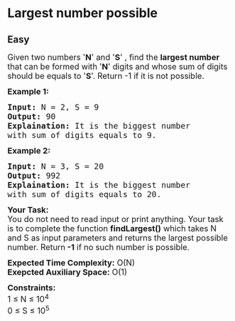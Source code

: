 # Largest number possible
## Easy
<div class="problems_problem_content__Xm_eO" speechify-initial-font-family="Roboto, sans-serif" speechify-initial-font-size="16px"><p speechify-initial-font-family="urw-din" speechify-initial-font-size="17px"><span style="font-size: 18px;" speechify-initial-font-family="urw-din" speechify-initial-font-size="17px">Given two numbers '<strong speechify-initial-font-family="urw-din" speechify-initial-font-size="17px">N</strong>' and '<strong speechify-initial-font-family="urw-din" speechify-initial-font-size="17px">S</strong>' , find the <strong speechify-initial-font-family="urw-din" speechify-initial-font-size="17px">largest number</strong> that can be formed with '<strong speechify-initial-font-family="urw-din" speechify-initial-font-size="17px">N</strong>' digits and whose sum of digits should be equals to '<strong speechify-initial-font-family="urw-din" speechify-initial-font-size="17px">S</strong>'. Return -1 if it is not possible.</span></p>
<p speechify-initial-font-family="urw-din" speechify-initial-font-size="17px"><strong speechify-initial-font-family="urw-din" speechify-initial-font-size="17px"><span style="font-size: 18px;" speechify-initial-font-family="urw-din" speechify-initial-font-size="17px">Example 1:</span></strong></p>
<pre speechify-initial-font-family="urw-din" speechify-initial-font-size="17px"><span style="font-size: 18px;" speechify-initial-font-family="urw-din" speechify-initial-font-size="17px"><strong speechify-initial-font-family="urw-din" speechify-initial-font-size="17px">Input:</strong> N = 2, S = 9
<strong speechify-initial-font-family="urw-din" speechify-initial-font-size="17px">Output:</strong> 90
<strong speechify-initial-font-family="urw-din" speechify-initial-font-size="17px">Explaination:</strong> It is the biggest number 
with sum of digits equals to 9.</span></pre>
<p speechify-initial-font-family="urw-din" speechify-initial-font-size="17px"><strong speechify-initial-font-family="urw-din" speechify-initial-font-size="17px"><span style="font-size: 18px;" speechify-initial-font-family="urw-din" speechify-initial-font-size="17px">Example 2:</span></strong></p>
<pre speechify-initial-font-family="urw-din" speechify-initial-font-size="17px"><span style="font-size: 18px;" speechify-initial-font-family="urw-din" speechify-initial-font-size="17px"><strong speechify-initial-font-family="urw-din" speechify-initial-font-size="17px">Input:</strong> N = 3, S = 20
<strong speechify-initial-font-family="urw-din" speechify-initial-font-size="17px">Output:</strong> 992
<strong speechify-initial-font-family="urw-din" speechify-initial-font-size="17px">Explaination:</strong> It is the biggest number 
with sum of digits equals to 20.</span></pre>
<p speechify-initial-font-family="urw-din" speechify-initial-font-size="17px"><span style="font-size: 18px;" speechify-initial-font-family="urw-din" speechify-initial-font-size="17px"><strong speechify-initial-font-family="urw-din" speechify-initial-font-size="17px">Your Task:</strong><br speechify-initial-font-family="urw-din" speechify-initial-font-size="17px">You do not need to read input or print anything. Your task is to complete the function <strong speechify-initial-font-family="urw-din" speechify-initial-font-size="17px">findLargest()</strong> which takes N and S as input parameters and returns the largest possible number. Return<strong speechify-initial-font-family="urw-din" speechify-initial-font-size="17px"> -1</strong> if no such number is possible.</span></p>
<p speechify-initial-font-family="urw-din" speechify-initial-font-size="17px"><span style="font-size: 18px;" speechify-initial-font-family="urw-din" speechify-initial-font-size="17px"><strong speechify-initial-font-family="urw-din" speechify-initial-font-size="17px">Expected Time Complexity:</strong> O(N)<br speechify-initial-font-family="urw-din" speechify-initial-font-size="17px"><strong speechify-initial-font-family="urw-din" speechify-initial-font-size="17px">Exepcted Auxiliary Space:</strong> O(1)</span></p>
<p speechify-initial-font-family="urw-din" speechify-initial-font-size="17px"><span style="font-size: 18px;" speechify-initial-font-family="urw-din" speechify-initial-font-size="17px"><strong speechify-initial-font-family="urw-din" speechify-initial-font-size="17px">Constraints:</strong><br speechify-initial-font-family="urw-din" speechify-initial-font-size="17px">1 ≤ N ≤ 10<sup speechify-initial-font-family="urw-din" speechify-initial-font-size="17px">4</sup><br speechify-initial-font-family="urw-din" speechify-initial-font-size="17px">0 ≤ S ≤ 10<sup speechify-initial-font-family="urw-din" speechify-initial-font-size="17px">5</sup></span></p></div>
